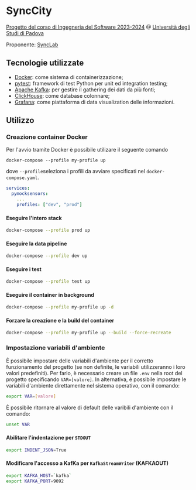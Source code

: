 # SyncCity

[Progetto del corso di Ingegneria del Software 2023-2024](https://didattica.unipd.it/off/2021/LT/SC/SC1167/000ZZ/SC01103936/N0) @ [Università degli Studi di Padova](https://www.unipd.it)

Proponente: [SyncLab](https://www.synclab.it/home)

## Tecnologie utilizzate
- [Docker](https://www.docker.com): come sistema di containerizzazione;
- [pytest](https://docs.pytest.org/en/8.0.x/): framework di test Python per unit ed integration testing;
- [Apache Kafka](https://kafka.apache.org): per gestire il gathering dei dati da più fonti;
- [ClickHouse](https://clickhouse.com): come database colonnare;
- [Grafana](https://grafana.com): come piattaforma di data visualization delle informazioni. 

## Utilizzo

### Creazione container Docker 
Per l'avvio tramite Docker è possibile utilizare il seguente comando 

`docker-compose --profile my-profile up` 

dove 
`--profile`seleziona i profili da avviare specificati nel `docker-compose.yaml`.
```yml
services:
  pymocksensors:
    ...
    profiles: ["dev", "prod"]

```
#### Eseguire l'intero stack
```bash
docker-compose --profile prod up
```
#### Eseguire la data pipeline
```bash
docker-compose --profile dev up
```
#### Eseguire i test
```bash
docker-compose --profile test up
```
#### Eseguire il container in background
```bash
docker-compose --profile my-profile up -d
```
#### Forzare la creazione e la build del container
```bash
docker-compose --profile my-profile up --build --force-recreate
```
### Impostazione variabili d'ambiente
È possibile impostare delle variabili d'ambiente per il corretto funzionamento del progetto (se non definite, le variabili utilizzeranno i loro valori predefiniti). Per farlo, è necessario creare un file `.env` nella root del progetto specificando `VAR=[valore]`.
In alternativa, è possibile impostare le variabili d'ambiente direttamente nel sistema operativo, con il comando:
```bash
export VAR=[valore]
```
È possibile ritornare al valore di default delle varibili d'ambiente con il comando:
```bash
unset VAR
```
#### Abilitare l'indentazione per `STDOUT`
```bash
export INDENT_JSON=True
```
#### Modificare l'accesso a KafKa per  `KafkaStreamWriter` (KAFKAOUT)
```bash
export KAFKA_HOST=`kafka`
export KAFKA_PORT=9092
```
